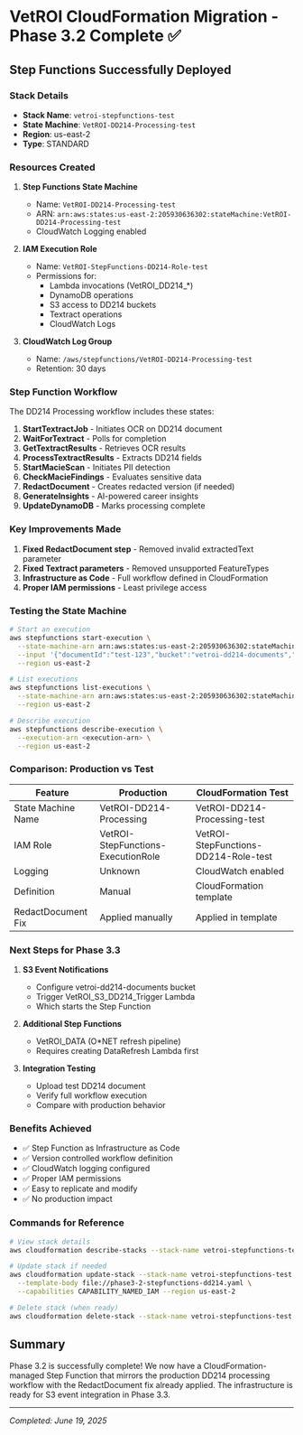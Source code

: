 # VetROI CloudFormation Migration - Phase 3.2 Complete ✅

## Step Functions Successfully Deployed

### Stack Details
- **Stack Name**: `vetroi-stepfunctions-test`
- **State Machine**: `VetROI-DD214-Processing-test`
- **Region**: us-east-2
- **Type**: STANDARD

### Resources Created
1. **Step Functions State Machine**
   - Name: `VetROI-DD214-Processing-test`
   - ARN: `arn:aws:states:us-east-2:205930636302:stateMachine:VetROI-DD214-Processing-test`
   - CloudWatch Logging enabled

2. **IAM Execution Role**
   - Name: `VetROI-StepFunctions-DD214-Role-test`
   - Permissions for:
     - Lambda invocations (VetROI_DD214_*)
     - DynamoDB operations
     - S3 access to DD214 buckets
     - Textract operations
     - CloudWatch Logs

3. **CloudWatch Log Group**
   - Name: `/aws/stepfunctions/VetROI-DD214-Processing-test`
   - Retention: 30 days

### Step Function Workflow
The DD214 Processing workflow includes these states:
1. **StartTextractJob** - Initiates OCR on DD214 document
2. **WaitForTextract** - Polls for completion
3. **GetTextractResults** - Retrieves OCR results
4. **ProcessTextractResults** - Extracts DD214 fields
5. **StartMacieScan** - Initiates PII detection
6. **CheckMacieFindings** - Evaluates sensitive data
7. **RedactDocument** - Creates redacted version (if needed)
8. **GenerateInsights** - AI-powered career insights
9. **UpdateDynamoDB** - Marks processing complete

### Key Improvements Made
1. **Fixed RedactDocument step** - Removed invalid extractedText parameter
2. **Fixed Textract parameters** - Removed unsupported FeatureTypes
3. **Infrastructure as Code** - Full workflow defined in CloudFormation
4. **Proper IAM permissions** - Least privilege access

### Testing the State Machine
```bash
# Start an execution
aws stepfunctions start-execution \
  --state-machine-arn arn:aws:states:us-east-2:205930636302:stateMachine:VetROI-DD214-Processing-test \
  --input '{"documentId":"test-123","bucket":"vetroi-dd214-documents","key":"test.pdf"}' \
  --region us-east-2

# List executions
aws stepfunctions list-executions \
  --state-machine-arn arn:aws:states:us-east-2:205930636302:stateMachine:VetROI-DD214-Processing-test \
  --region us-east-2

# Describe execution
aws stepfunctions describe-execution \
  --execution-arn <execution-arn> \
  --region us-east-2
```

### Comparison: Production vs Test

| Feature | Production | CloudFormation Test |
|---------|------------|-------------------|
| State Machine Name | VetROI-DD214-Processing | VetROI-DD214-Processing-test |
| IAM Role | VetROI-StepFunctions-ExecutionRole | VetROI-StepFunctions-DD214-Role-test |
| Logging | Unknown | CloudWatch enabled |
| Definition | Manual | CloudFormation template |
| RedactDocument Fix | Applied manually | Applied in template |

### Next Steps for Phase 3.3

1. **S3 Event Notifications**
   - Configure vetroi-dd214-documents bucket
   - Trigger VetROI_S3_DD214_Trigger Lambda
   - Which starts the Step Function

2. **Additional Step Functions**
   - VetROI_DATA (O*NET refresh pipeline)
   - Requires creating DataRefresh Lambda first

3. **Integration Testing**
   - Upload test DD214 document
   - Verify full workflow execution
   - Compare with production behavior

### Benefits Achieved
- ✅ Step Function as Infrastructure as Code
- ✅ Version controlled workflow definition
- ✅ CloudWatch logging configured
- ✅ Proper IAM permissions
- ✅ Easy to replicate and modify
- ✅ No production impact

### Commands for Reference
```bash
# View stack details
aws cloudformation describe-stacks --stack-name vetroi-stepfunctions-test --region us-east-2

# Update stack if needed
aws cloudformation update-stack --stack-name vetroi-stepfunctions-test \
  --template-body file://phase3-2-stepfunctions-dd214.yaml \
  --capabilities CAPABILITY_NAMED_IAM --region us-east-2

# Delete stack (when ready)
aws cloudformation delete-stack --stack-name vetroi-stepfunctions-test --region us-east-2
```

## Summary

Phase 3.2 is successfully complete! We now have a CloudFormation-managed Step Function that mirrors the production DD214 processing workflow with the RedactDocument fix already applied. The infrastructure is ready for S3 event integration in Phase 3.3.

---

*Completed: June 19, 2025*